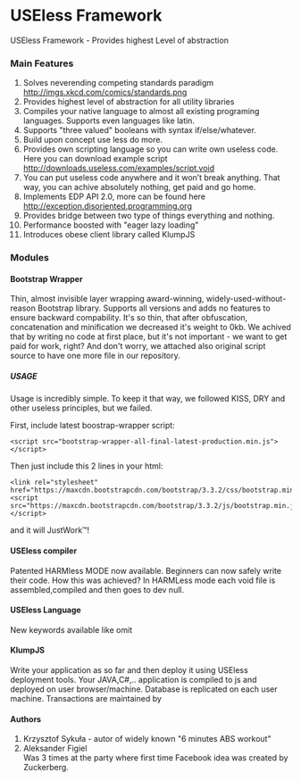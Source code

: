 # USEless Framework
USEless Framework - Provides highest Level of abstraction

### Main Features

1. Solves neverending competing standards paradigm http://imgs.xkcd.com/comics/standards.png
2. Provides highest level of abstraction for all utility libraries
3. Compiles your native language to almost all existing programing languages. Supports even languages like latin.
4. Supports "three valued" booleans with syntax if/else/whatever.
5. Build upon concept use less do more.
6. Provides own scripting language so you can write own useless code. Here you can download example script http://downloads.useless.com/examples/script.void
7. You can put useless code anywhere and it won’t break anything. That way, you can achive absolutely nothing, get paid and go home.
8. Implements EDP API 2.0, more can be found here http://exception.disoriented.programming.org
9. Provides bridge between two type of things everything and nothing.
10. Performance boosted with "eager lazy loading"
11. Introduces obese client library called KlumpJS

### Modules

#### Bootstrap Wrapper

Thin, almost invisible layer wrapping award-winning, widely-used-without-reason Bootstrap library. Supports all versions and adds no features to ensure backward compability. It's so thin, that after obfuscation, concatenation and minification we decreased it's weight to 0kb. We achived that by writing no code at first place, but it's not important - we want to get paid for work, right? And don't worry, we attached also original script source to have one more file in our repository.

##### USAGE
Usage is incredibly simple. To keep it that way, we followed KISS, DRY and other useless principles, but we failed.  

First, include latest boostrap-wrapper script:
```
<script src="bootstrap-wrapper-all-final-latest-production.min.js"></script>
```

Then just include this 2 lines in your html:
```
<link rel="stylesheet" href="https://maxcdn.bootstrapcdn.com/bootstrap/3.3.2/css/bootstrap.min.css">
<script src="https://maxcdn.bootstrapcdn.com/bootstrap/3.3.2/js/bootstrap.min.js"></script>
```

and it will JustWork&#8482;!

#### USEless compiler

Patented HARMless MODE now available. Beginners can now safely write their code. How this was achieved? In HARMLess mode each void file is assembled,compiled and then goes to dev null.

#### USEless Language

New keywords available like omit

#### KlumpJS

Write your application as so far and then deploy it using USEless deployment tools. Your JAVA,C#,.. application is compiled to js and deployed on user browser/machine. Database is replicated on each user machine. Transactions are maintained by 



#### Authors

1. Krzysztof Sykuła - autor of widely known "6 minutes ABS workout"
2. Aleksander Figiel  
Was 3 times at the party where first time Facebook idea was created by Zuckerberg.

